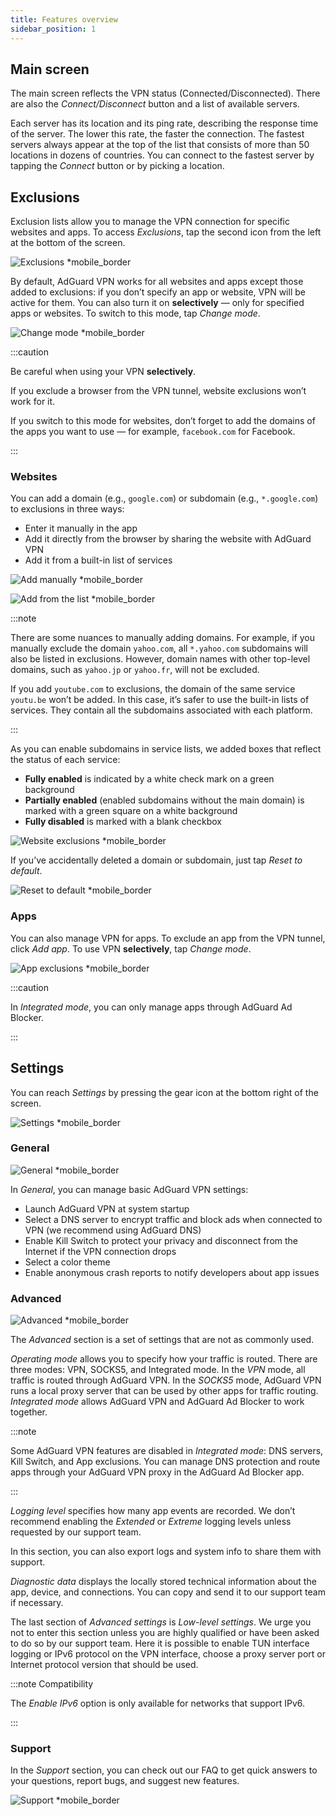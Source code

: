 ```yaml
---
title: Features overview
sidebar_position: 1
---
```


## Main screen

The main screen reflects the VPN status (Connected/Disconnected). There are also the *Connect/Disconnect* button and a list of available servers.

Each server has its location and its ping rate, describing the response time of the server. The lower this rate, the faster the connection. The fastest servers always appear at the top of the list that consists of more than 50 locations in dozens of countries. You can connect to the fastest server by tapping the *Connect* button or by picking a location.

## Exclusions

Exclusion lists allow you to manage the VPN connection for specific websites and apps. To access *Exclusions*, tap the second icon from the left at the bottom of the screen.

![Exclusions *mobile_border](https://cdn.adtidy.org/content/kb/vpn/android/exclusions.jpg)

By default, AdGuard VPN works for all websites and apps except those added to exclusions: if you don’t specify an app or website, VPN will be active for them. You can also turn it on **selectively** — only for specified apps or websites. To switch to this mode, tap *Change mode*.

![Change mode *mobile_border](https://cdn.adtidy.org/content/kb/vpn/android/change_mode.jpg)

:::caution

Be careful when using your VPN **selectively**.

If you exclude a browser from the VPN tunnel, website exclusions won’t work for it.

If you switch to this mode for websites, don’t forget to add the domains of the apps you want to use — for example, `facebook.com` for Facebook.

:::

### Websites

You can add a domain (e.g., `google.com`) or subdomain (e.g., `*.google.com`) to exclusions in three ways:

- Enter it manually in the app
- Add it directly from the browser by sharing the website with AdGuard VPN
- Add it from a built-in list of services

![Add manually *mobile_border](https://cdn.adtidy.org/content/kb/vpn/android/manually.jpg)

![Add from the list *mobile_border](https://cdn.adtidy.org/content/kb/vpn/android/from_list.jpg)

:::note

There are some nuances to manually adding domains. For example, if you manually exclude the domain `yahoo.com`, all `*.yahoo.com` subdomains will also be listed in exclusions. However, domain names with other top-level domains, such as `yahoo.jp` or `yahoo.fr`, will not be excluded.

If you add `youtube.com` to exclusions, the domain of the same service `youtu.be` won’t be added. In this case, it’s safer to use the built-in lists of services. They contain all the subdomains associated with each platform.

:::

As you can enable subdomains in service lists, we added boxes that reflect the status of each service:

- **Fully enabled** is indicated by a white check mark on a green background
- **Partially enabled** (enabled subdomains without the main domain) is marked with a green square on a white background
- **Fully disabled** is marked with a blank checkbox

![Website exclusions *mobile_border](https://cdn.adtidy.org/content/kb/vpn/android/websites.png)

If you’ve accidentally deleted a domain or subdomain, just tap *Reset to default*.

![Reset to default *mobile_border](https://cdn.adtidy.org/content/kb/vpn/android/reset.jpg)

### Apps

You can also manage VPN for apps. To exclude an app from the VPN tunnel, click *Add app*. To use VPN **selectively**, tap *Change mode*.

![App exclusions *mobile_border](https://cdn.adtidy.org/content/kb/vpn/android/apps.jpg)

:::caution

In *Integrated mode*, you can only manage apps through AdGuard Ad Blocker.

:::

## Settings

You can reach *Settings* by pressing the gear icon at the bottom right of the screen.

![Settings *mobile_border](https://cdn.adtidy.org/content/kb/vpn/android/settings.jpg)

### General

![General *mobile_border](https://cdn.adtidy.org/content/kb/vpn/android/general.jpg)

In *General*, you can manage basic AdGuard VPN settings:

- Launch AdGuard VPN at system startup
- Select a DNS server to encrypt traffic and block ads when connected to VPN (we recommend using AdGuard DNS)
- Enable Kill Switch to protect your privacy and disconnect from the Internet if the VPN connection drops
- Select a color theme
- Enable anonymous crash reports to notify developers about app issues

### Advanced

![Advanced *mobile_border](https://cdn.adtidy.org/content/kb/vpn/android/advanced.png)

The *Advanced* section is a set of settings that are not as commonly used.

*Operating mode* allows you to specify how your traffic is routed. There are three modes: VPN, SOCKS5, and Integrated mode. In the *VPN* mode, all traffic is routed through AdGuard VPN. In the *SOCKS5* mode, AdGuard VPN runs a local proxy server that can be used by other apps for traffic routing. *Integrated mode* allows AdGuard VPN and AdGuard Ad Blocker to work together.

:::note

Some AdGuard VPN features are disabled in *Integrated mode*: DNS servers, Kill Switch, and App exclusions. You can manage DNS protection and route apps through your AdGuard VPN proxy in the AdGuard Ad Blocker app.

:::

*Logging level* specifies how many app events are recorded. We don’t recommend enabling the *Extended* or *Extreme* logging levels unless requested by our support team.

In this section, you can also export logs and system info to share them with support.

*Diagnostic data* displays the locally stored technical information about the app, device, and connections. You can copy and send it to our support team if necessary.

The last section of *Advanced settings* is *Low-level settings*. We urge you not to enter this section unless you are highly qualified or have been asked to do so by our support team. Here it is possible to enable TUN interface logging or IPv6 protocol on the VPN interface, choose a proxy server port or Internet protocol version that should be used.

:::note Compatibility

The *Enable IPv6* option is only available for networks that support IPv6.

:::

### Support

In the *Support* section, you can check out our FAQ to get quick answers to your questions, report bugs, and suggest new features.

![Support *mobile_border](https://cdn.adtidy.org/content/kb/vpn/android/support.jpg)
